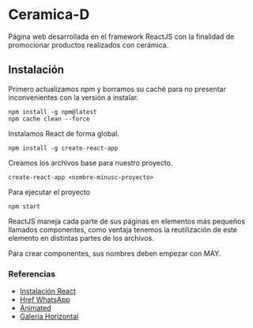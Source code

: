 # Ceramica-D
Página web desarrollada en el framework ReactJS con la finalidad de promocionar productos realizados con cerámica.


## Instalación
Primero actualizamos npm y borramos su caché para no presentar inconvenientes con la versión a instalar.  
```
npm install -g npm@latest
npm cache clean --force
```
Instalamos React de forma global.
```
npm install -g create-react-app
```
Creamos los archivos base para nuestro proyecto.
```
create-react-app <nombre-minusc-proyecto>
```
Para ejecutar el proyecto
```
npm start
```

ReactJS maneja cada parte de sus páginas en elementos más pequeños llamados componentes, como ventaja tenemos la reutilización de este elemento en distintas partes de los archivos.

Para crear componentes, sus nombres deben empezar con MAY.

### Referencias
- [Instalación React](https://www.youtube.com/watch?v=vAvCcjSAGDY)
- [Href WhatsApp](https://elcssar.com/html/enlace-href-whatsapp)
- [Animated](https://animate.style/)
- [Galeria Horizontal](https://medium.com/@rexosariemen/implementing-horizontal-scroll-buttons-in-react-61e0bb431be)